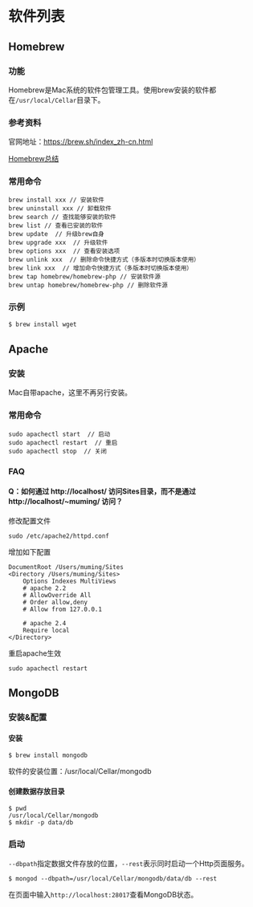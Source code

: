 # 软件列表

## Homebrew

### 功能

Homebrew是Mac系统的软件包管理工具。使用brew安装的软件都在`/usr/local/Cellar`目录下。


### 参考资料

官网地址：https://brew.sh/index_zh-cn.html

[Homebrew总结](http://www.jianshu.com/p/8ad7056b243f)


### 常用命令

```
brew install xxx // 安装软件
brew uninstall xxx // 卸载软件
brew search // 查找能够安装的软件
brew list // 查看已安装的软件
brew update  // 升级brew自身
brew upgrade xxx  // 升级软件 
brew options xxx  // 查看安装选项
brew unlink xxx  // 删除命令快捷方式（多版本时切换版本使用）
brew link xxx  // 增加命令快捷方式（多版本时切换版本使用）
brew tap homebrew/homebrew-php // 安装软件源
brew untap homebrew/homebrew-php // 删除软件源
```


### 示例

```bash
$ brew install wget
```


## Apache

### 安装

Mac自带apache，这里不再另行安装。


### 常用命令

```
sudo apachectl start  // 启动
sudo apachectl restart  // 重启
sudo apachectl stop  // 关闭
```


### FAQ

#### Q：如何通过 http://localhost/ 访问Sites目录，而不是通过 http://localhost/~muming/ 访问？

修改配置文件

```
sudo /etc/apache2/httpd.conf
```

增加如下配置

```
DocumentRoot /Users/muming/Sites
<Directory /Users/muming/Sites>
    Options Indexes MultiViews
    # apache 2.2
    # AllowOverride All
    # Order allow,deny
    # Allow from 127.0.0.1

    # apache 2.4
    Require local
</Directory>
```

重启apache生效

```
sudo apachectl restart
```


## MongoDB

### 安装&配置

#### 安装

```
$ brew install mongodb
```

软件的安装位置：/usr/local/Cellar/mongodb

#### 创建数据存放目录

```
$ pwd
/usr/local/Cellar/mongodb
$ mkdir -p data/db
```


### 启动

`--dbpath`指定数据文件存放的位置，`--rest`表示同时启动一个Http页面服务。

```
$ mongod --dbpath=/usr/local/Cellar/mongodb/data/db --rest
```

在页面中输入`http://localhost:28017`查看MongoDB状态。


